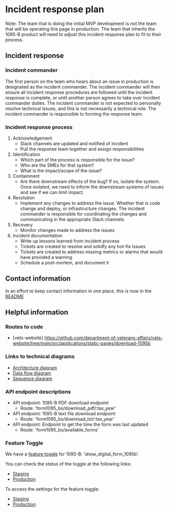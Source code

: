# Incident response plan

Note: The team that is doing the initial MVP development is not the team that will be operating this page in production. The team that inherits the 1095-B product will need to adjust this incident response plan to fit to their process. 


## Incident response

### Incident commander
The first person on the team who hears about an issue in production is designated as the incident commander. The incident commander will then ensure all incident response procedures are followed until the incident response is complete, or until another person agrees to take over incident commander duties. The incident commander is not expected to personally resolve technical issues, and this is not necessarily a technical role. The incident commander is responsible to forming the response team. 


### Incident response process
1. Acknowledgement
    - Slack channels are updated and notified of incident   
    - Pull the response team together and assign responsibilities  
3. Identification
    - Which part of the process is responsible for the issue? 
    - Who are the SMEs for that system?
    - What is the impact/scope of the issue? 
5. Containment
    - Are there downstream effects of the bug? If so, isolate the system. Once isolated, we need to inform the downstream systems of issues and see if we can limit impact. 
7. Resolution
    - Implement any changes to address the issue. Whether that is code change and deploy, or infrastructure changes. The incident commander is responsible for coordinating the changes and communicating in the appropriate Slack channels. 
9. Recovery
    - Monitor changes made to address the issues
11. Incident documentation
    - Write up lessons learned from incident process
    - Tickets are created to resolve and solidfy any hot-fix issues
    - Tickets are created to address missing metrics or alarms that would have provided a warning
    - Schedule a post-mortem, and document it

## Contact information 

In an effort to keep contact information in one place, this is now in the [README](https://github.com/department-of-veterans-affairs/va.gov-team/blob/master/products/health-care/1095b-tax-form/README.md)

## Helpful information

### Routes to code

- [vets-website] https://github.com/department-of-veterans-affairs/vets-website/tree/main/src/applications/static-pages/download-1095b

### Links to technical diagrams
- [Architecture diagram](https://github.com/department-of-veterans-affairs/va.gov-team/blob/master/products/health-care/1095b-tax-form/research/tech/architecture-plan.md)
- [Data flow diagram](https://github.com/department-of-veterans-affairs/va.gov-team/blob/master/products/health-care/1095b-tax-form/research/tech/Data%20Flow%20Diagram.md)
- [Sequence diagram](https://github.com/department-of-veterans-affairs/va.gov-team/blob/master/products/health-care/1095b-tax-form/research/tech/1095-B%20Sequence%20Diagram.md)

### API endpoint descriptions
- API endpoint: 1095-B PDF download endpoint
    - Route: 'form1095_bs/download_pdf/:tax_year'
- API endpoint: 1095-B text file download endpoint
    - Route: 'form1095_bs/download_txt/:tax_year'
- API endpoint: Endpoint to get the time the form was last updated 
    - Route: 'form1095_bs/available_forms'

### Feature Toggle

We have a [feature toggle](https://depo-platform-documentation.scrollhelp.site/developer-docs/feature-toggles-guide#Featuretogglesguide-1.AccessFlipperUI) for 1095-B: 'show_digital_form_1095b'. 

You can check the status of the toggle at the following links: 
- [Staging](https://staging-api.va.gov/flipper/features)
- [Production](https://api.va.gov/flipper/features)

To access the settings for the feature toggle:

- [Staging](https://staging-api.va.gov/flipper/features/show_digital_form_1095b)
- [Production](https://api.va.gov/flipper/features/show_digital_form_1095b)
